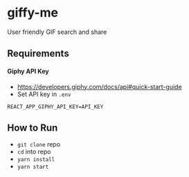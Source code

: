 # giffy-me

User friendly GIF search and share

## Requirements

#### Giphy API Key

- https://developers.giphy.com/docs/api#quick-start-guide
- Set API key in `.env`

```
REACT_APP_GIPHY_API_KEY=API_KEY
```

## How to Run

- `git clone` repo
- `cd` into repo
- `yarn install`
- `yarn start`
